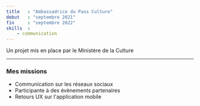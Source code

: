 ```yaml
---
title   : "Ambassadrice du Pass Culture"
debut   : "septembre 2021"
fin     : "septembre 2022"
skills  :
    - communication
---
```

Un projet mis en place par le Ministère de la Culture  

---

### Mes missions
- Communication sur les réseaux sociaux
- Participante à des évènements partenaires
- Retours UX sur l'application mobile
